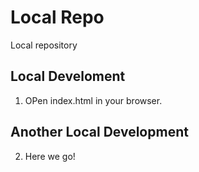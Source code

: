 # Local Repo

Local repository

## Local Develoment

1. OPen index.html in your browser.

## Another Local Development
 2. Here we go!